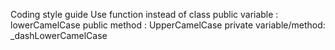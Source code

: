 Coding style guide
    Use function instead of class
    public variable : lowerCamelCase
    public method : UpperCamelCase
    private variable/method: _dashLowerCamelCase
    
    